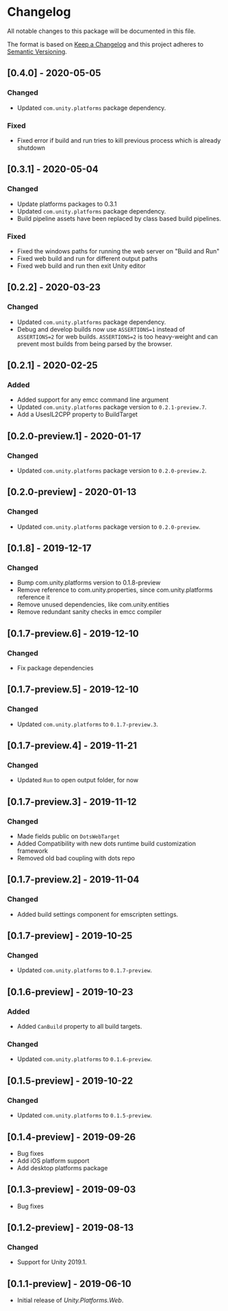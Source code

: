 # Changelog
All notable changes to this package will be documented in this file.

The format is based on [Keep a Changelog](http://keepachangelog.com/en/1.0.0/)
and this project adheres to [Semantic Versioning](http://semver.org/spec/v2.0.0.html).

## [0.4.0] - 2020-05-05

### Changed
- Updated `com.unity.platforms` package dependency.

### Fixed
- Fixed error if build and run tries to kill previous process which is already shutdown

## [0.3.1] - 2020-05-04

### Changed
- Update platforms packages to 0.3.1
- Updated `com.unity.platforms` package dependency.
- Build pipeline assets have been replaced by class based build pipelines.

### Fixed
- Fixed the windows paths for running the web server on "Build and Run"
- Fixed web build and run for different output paths
- Fixed web build and run then exit Unity editor

## [0.2.2] - 2020-03-23

### Changed
- Updated `com.unity.platforms` package dependency.
- Debug and develop builds now use `ASSERTIONS=1` instead of `ASSERTIONS=2` for web builds. `ASSERTIONS=2` is too heavy-weight and can prevent most builds from being parsed by the browser.

## [0.2.1] - 2020-02-25

### Added
- Added support for any emcc command line argument
- Updated `com.unity.platforms` package version to `0.2.1-preview.7`.
- Add a UsesIL2CPP property to BuildTarget

## [0.2.0-preview.1] - 2020-01-17

### Changed
- Updated `com.unity.platforms` package version to `0.2.0-preview.2`.

## [0.2.0-preview] - 2020-01-13

### Changed
- Updated `com.unity.platforms` package version to `0.2.0-preview`.

## [0.1.8] - 2019-12-17

### Changed
- Bump com.unity.platforms version to 0.1.8-preview
- Remove reference to com.unity.properties, since com.unity.platforms reference it
- Remove unused dependencies, like com.unity.entities
- Remove redundant sanity checks in emcc compiler

## [0.1.7-preview.6] - 2019-12-10

### Changed
- Fix package dependencies

## [0.1.7-preview.5] - 2019-12-10

### Changed
- Updated `com.unity.platforms` to `0.1.7-preview.3`.
## [0.1.7-preview.4] - 2019-11-21

### Changed
- Updated `Run` to open output folder, for now

## [0.1.7-preview.3] - 2019-11-12

### Changed
- Made fields public on `DotsWebTarget`
- Added Compatibility with new dots runtime build customization framework
- Removed old bad coupling with dots repo

## [0.1.7-preview.2] - 2019-11-04

### Changed
- Added build settings component for emscripten settings. 

## [0.1.7-preview] - 2019-10-25

### Changed
- Updated `com.unity.platforms` to `0.1.7-preview`.

## [0.1.6-preview] - 2019-10-23

### Added
- Added `CanBuild` property to all build targets.

### Changed
- Updated `com.unity.platforms` to `0.1.6-preview`.

## [0.1.5-preview] - 2019-10-22

### Changed
- Updated `com.unity.platforms` to `0.1.5-preview`.

## [0.1.4-preview] - 2019-09-26
- Bug fixes  
- Add iOS platform support
- Add desktop platforms package

## [0.1.3-preview] - 2019-09-03

- Bug fixes  

## [0.1.2-preview] - 2019-08-13

### Changed

- Support for Unity 2019.1.

## [0.1.1-preview] - 2019-06-10

- Initial release of *Unity.Platforms.Web*.
